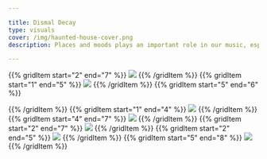 ```yaml
---

title: Dismal Decay
type: visuals
cover: /img/haunted-house-cover.png
description: Places and moods plays an important role in our music, especially centennial homes with dusty attics and the looming or imagined feeling that unspeakable things have happened there. Dusty glass, trapped spirits, the fading light.

---
```


{{% gridItem start="2" end="7" %}}
  ![](/img/haunted-house/haunted-house-5.png)
{{% /gridItem %}}
{{% gridItem start="1" end="5" %}}
  ![](/img/haunted-house/haunted-house-20.png)
{{% /gridItem %}}
{{% gridItem start="5" end="6" %}}

{{% /gridItem %}}
{{% gridItem start="1" end="4" %}}
  ![](/img/haunted-house/haunted-house-11.png)
{{% /gridItem %}}
{{% gridItem start="4" end="7" %}}
  ![](/img/haunted-house/haunted-house-12.png)
{{% /gridItem %}}
{{% gridItem start="2" end="7" %}}
  ![](/img/haunted-house/haunted-house-29.png)
{{% /gridItem %}}
{{% gridItem start="2" end="5" %}}
  ![](/img/haunted-house/haunted-house-10.png)
{{% /gridItem %}}
{{% gridItem start="5" end="8" %}}
  ![](/img/haunted-house/haunted-house-16.png)
{{% /gridItem %}}
